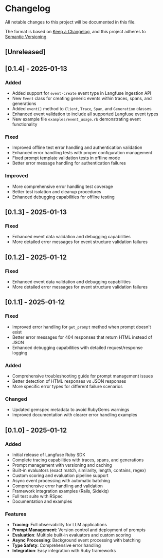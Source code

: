 # Changelog

All notable changes to this project will be documented in this file.

The format is based on [Keep a Changelog](https://keepachangelog.com/en/1.0.0/),
and this project adheres to [Semantic Versioning](https://semver.org/spec/v2.0.0.html).

## [Unreleased]

## [0.1.4] - 2025-01-13

### Added
- Added support for `event-create` event type in Langfuse ingestion API
- New `Event` class for creating generic events within traces, spans, and generations
- Added `event()` method to `Client`, `Trace`, `Span`, and `Generation` classes
- Enhanced event validation to include all supported Langfuse event types
- New example file `examples/event_usage.rb` demonstrating event functionality

### Fixed
- Improved offline test error handling and authentication validation
- Enhanced error handling tests with proper configuration management
- Fixed prompt template validation tests in offline mode
- Better error message handling for authentication failures

### Improved
- More comprehensive error handling test coverage
- Better test isolation and cleanup procedures
- Enhanced debugging capabilities for offline testing

## [0.1.3] - 2025-01-13

### Fixed
- Enhanced event data validation and debugging capabilities
- More detailed error messages for event structure validation failures

## [0.1.2] - 2025-01-12

### Fixed
- Enhanced event data validation and debugging capabilities
- More detailed error messages for event structure validation failures

## [0.1.1] - 2025-01-12

### Fixed
- Improved error handling for `get_prompt` method when prompt doesn't exist
- Better error messages for 404 responses that return HTML instead of JSON
- Enhanced debugging capabilities with detailed request/response logging

### Added
- Comprehensive troubleshooting guide for prompt management issues
- Better detection of HTML responses vs JSON responses
- More specific error types for different failure scenarios

### Changed
- Updated gemspec metadata to avoid RubyGems warnings
- Improved documentation with clearer error handling examples

## [0.1.0] - 2025-01-12

### Added
- Initial release of Langfuse Ruby SDK
- Complete tracing capabilities with traces, spans, and generations
- Prompt management with versioning and caching
- Built-in evaluators (exact match, similarity, length, contains, regex)
- Custom scoring and evaluation pipeline support
- Async event processing with automatic batching
- Comprehensive error handling and validation
- Framework integration examples (Rails, Sidekiq)
- Full test suite with RSpec
- Documentation and examples

### Features
- **Tracing**: Full observability for LLM applications
- **Prompt Management**: Version control and deployment of prompts
- **Evaluation**: Multiple built-in evaluators and custom scoring
- **Async Processing**: Background event processing with batching
- **Type Safety**: Comprehensive error handling
- **Integration**: Easy integration with Ruby frameworks 